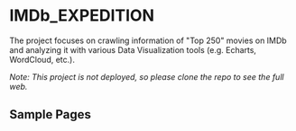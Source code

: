 # IMDb_EXPEDITION
The project focuses on crawling information of "Top 250" movies on IMDb and analyzing it with various Data Visualization tools (e.g. Echarts, WordCloud, etc.).  

*Note: This project is not deployed, so please clone the repo to see the full web.*

## Sample Pages  
